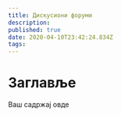 ```yaml
---
title: Дискусиони форуми
description: 
published: true
date: 2020-04-10T23:42:24.834Z
tags: 
---
```


# Заглавље
Ваш садржај овде